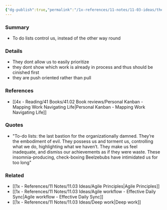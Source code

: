 ```yaml
---
{"dg-publish":true,"permalink":"/1x-references/11-notes/11-03-ideas/the-evil-of-to-do-lists/","title":"The evil of to do lists","dgShowBacklinks":false}
---
```



### Summary
- To do lists control us, instead of the other way round

### Details
- They dont allow us to easily prioritize
- they dont show which work is already in process and thus should be cinished first
- they are push oriented rather than pull

### References
- [[4x - Reading/41 Books/41.02 Book reviews/Personal Kanban - Mapping Work Navigating Life\|Personal Kanban - Mapping Work Navigating Life]]

### Quotes
- "To-do lists: the last bastion for the organizationally damned. They’re the embodiment of evil. They possess us and torment us, controlling what we do, highlighting what we haven’t. They make us feel inadequate, and dismiss our achievements as if they were waste. These insomnia-producing, check-boxing Beelzebubs have intimidated us for too long"

### Related
- [[1x - References/11 Notes/11.03 Ideas/Agile Principles\|Agile Principles]]
- [[1x - References/11 Notes/11.03 Ideas/Agile workflow - Effective Daily Sync\|Agile workflow - Effective Daily Sync]]
- [[1x - References/11 Notes/11.03 Ideas/Deep work\|Deep work]]